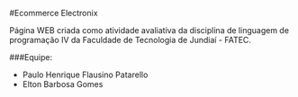 #Ecommerce Electronix

Página WEB criada como atividade avaliativa da disciplina de linguagem de programação IV da Faculdade de Tecnologia de Jundiaí - FATEC.

###Equipe:

- Paulo Henrique Flausino Patarello
- Elton Barbosa Gomes
